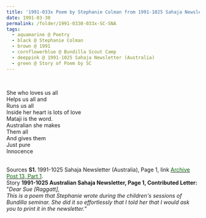 ```yaml
---
title: '1991-033x Poem by Stephanie Colman from 1991-1025 Sahaja Newsletter (Australia), Page 1'
date: 1991-03-30
permalink: /folder/1991-0330-033x-SC-SNA
tags:
  - aquamarine @ Poetry
  - black @ Stephanie Colman
  - brown @ 1991
  - cornflowerblue @ Bundilla Scout Camp
  - deeppink @ 1991-1025 Sahaja Newsletter (Australia)
  - green @ Story of Poem by SC
---
```


<br>

<p>
She who loves us all<br>
Helps us all and<br>
Runs us all<br>
Inside her heart is lots of love<br>
Mataji is the word.<br>
Australian she makes<br>
Them all<br>
And gives them<br>
Just pure<br>
Innocence<br>
</p> 

<br>

<wave-list>
<list-title color="DarkSeaGreen" width="50">Sources</list-title>
  <list-item color="BlanchedAlmond"  width="280"><b>S1. </b> 1991-1025 Sahaja Newsletter (Australia), Page 1, link <a href="https://seven-teams.github.io/archives/2023/0824-b"><font color="DarkGreen">Archive Post 13, Part 1</font></a>.</list-item>
</wave-list>

<br>

<wave-list>
<list-title color="DarkSeaGreen" width="35">Story</list-title>
  <list-item color="BlanchedAlmond"  width="280"><b>1991-1025 Australian Sahaja Newsletter, Page 1, Contributed Letter:</b> "<i>Dear Sue [Raggatt],<br>
  This is a poem that Stephanie wrote during the children's sessions of Bundilla seminar. She did it so effortlessly that I told her that I would ask you to print it in the newsletter.</i>"</list-item>
</wave-list>